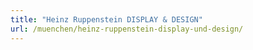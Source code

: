 ```yaml
---
title: "Heinz Ruppenstein DISPLAY & DESIGN"
url: /muenchen/heinz-ruppenstein-display-und-design/
---
```

